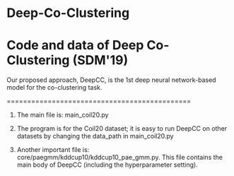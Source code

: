 # Deep-Co-Clustering
Code and data of Deep Co-Clustering (SDM'19)
=============================================

Our proposed approach, DeepCC, is the 1st deep neural network-based model for the co-clustering task.

=============================================

1. The main file is: main_coil20.py

2. The program is for the Coil20 dataset; it is easy to run DeepCC on other datasets by changing the data_path in main_coil20.py

3. Another important file is: core/paegmm/kddcup10/kddcup10_pae_gmm.py. This file contains the main body of DeepCC (including the hyperparameter setting).
